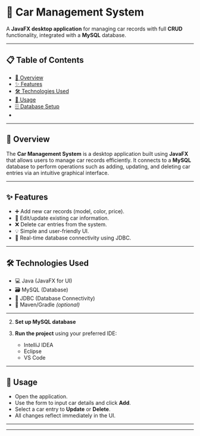 # 🚗 Car Management System

A **JavaFX desktop application** for managing car records with full **CRUD** functionality, integrated with a **MySQL** database.

---

## 📋 Table of Contents

- [📖 Overview](#-overview)  
- [✨ Features](#-features)  
- [🛠️ Technologies Used](#-technologies-used)  
- [🚀 Usage](#-usage)  
- [🗄️ Database Setup](#-database-setup)  
-
---

## 📖 Overview

The **Car Management System** is a desktop application built using **JavaFX** that allows users to manage car records efficiently. It connects to a **MySQL** database to perform operations such as adding, updating, and deleting car entries via an intuitive graphical interface.

---

## ✨ Features

- ➕ Add new car records (model, color, price).  
- 📝 Edit/update existing car information.  
- ❌ Delete car entries from the system.  
- 💡 Simple and user-friendly UI.  
- 🔗 Real-time database connectivity using JDBC.

---

## 🛠️ Technologies Used

- 💻 Java (JavaFX for UI)  
- 🗃️ MySQL (Database)  
- 🔌 JDBC (Database Connectivity)  
- 🧰 Maven/Gradle *(optional)*  

---



2. **Set up MySQL database**

3. **Run the project** using your preferred IDE:
   - IntelliJ IDEA  
   - Eclipse  
   - VS Code  

---

## 🚀 Usage

- Open the application.  
- Use the form to input car details and click **Add**.  
- Select a car entry to **Update** or **Delete**.  
- All changes reflect immediately in the UI.

---




---

